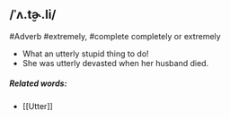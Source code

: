 ## /ˈʌ.t̬ɚ.li/
#Adverb
#extremely, #complete 
completely or extremely

- What an utterly stupid thing to do!
- She was utterly devasted when her husband died.

##### Related words:
- [[Utter]]
